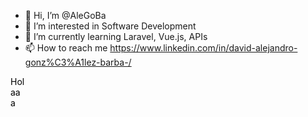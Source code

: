 - 👋 Hi, I’m @AleGoBa
- 👀 I’m interested in Software Development
- 🌱 I’m currently learning Laravel, Vue.js, APIs
- 📫 How to reach me https://www.linkedin.com/in/david-alejandro-gonz%C3%A1lez-barba-/

<div style="width: 23px; height: 23px, background-color: white; color: black;">
  Holaaa
</div> 
